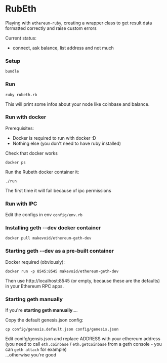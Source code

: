 # RubEth

Playing with `ethereum-ruby`, creating a wrapper class to get result data formatted correctly and raise custom errors

Current status:
- connect, ask balance, list address and not much


### Setup

    bundle

### Run

    ruby rubeth.rb


This will print some infos about your node like coinbase and balance.


### Run with docker

Prerequisites:

  - Docker is required to run with docker :D
  - Nothing else (you don't need to have ruby installed)

Check that docker works

    docker ps

Run the Rubeth docker container it:

    ./run

The first time it will fail because of ipc permissions


### Run with IPC

Edit the configs in env `config/env.rb`


### Installing geth --dev docker container

    docker pull makevoid/ethereum-geth-dev

### Starting geth --dev as a pre-built container

Docker required (obviously):

    docker run -p 8545:8545 makevoid/ethereum-geth-dev

Then use http://localhost:8545 (or empty, because these are the defaults) in your Ethereum RPC apps.

### Starting geth manually

If you're **starting geth manually**....

Copy the default genesis.json config:

    cp config/genesis.default.json config/genesis.json


Edit conifg/gensis.json and replace ADDRESS with your ethereum address (you need to call `eth.coinbase` / `eth.getCoinbase` from a geth console - you can `geth attach` for example)  
...otherwise you're good
